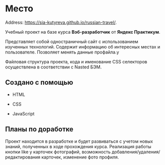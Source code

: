 # Место
Address: https://sia-kutyreva.github.io/russian-travel/.

Учебный проект на базе курса __Вэб-разработчик__ от __Яндекс Практикум__.

Представляет собой одностраничный сайт с использованием изученных технологий. Содержит информацию об интересных местах и пользователе. Позволяет менять данные профайла.у

Файловая структура проекта, кода и именование CSS селекторов осуществлена в соответствии с Nasted БЭМ.

## Создано с помощью

* HTML

* CSS

* JavaScript

## Планы по доработке

Проект находится в разработке и будет развиваться с учетом новых знаний, полученных в ходе прохождения курса. Реализация работы кнопки like у карточек фотографий, возможность добавления/удаления/редактирования карточек, изменение фото профиля.
